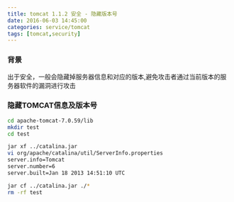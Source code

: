 ```yaml
---
title: tomcat 1.1.2 安全 - 隐藏版本号
date: 2016-06-03 14:45:00
categories: service/tomcat
tags: [tomcat,security]
---
```


### 背景 
出于安全，一般会隐藏掉服务器信息和对应的版本,避免攻击者通过当前版本的服务器软件的漏洞进行攻击

### 隐藏TOMCAT信息及版本号
``` bash
cd apache-tomcat-7.0.59/lib
mkdir test
cd test

jar xf ../catalina.jar
vi org/apache/catalina/util/ServerInfo.properties
server.info=Tomcat
server.number=6
server.built=Jan 18 2013 14:51:10 UTC

jar cf ../catalina.jar ./*
rm -rf test
```
